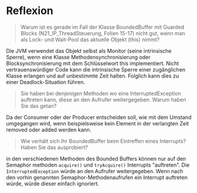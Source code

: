 # Reflexion

> Warum ist es gerade im Fall der Klasse BoundedBuffer mit Guarded Blocks (N21_IP_ThreadSteuerung, Folien 15-17) nicht
> gut, wenn man als Lock- und Wait-Pool das aktuelle Objekt (this) nimmt?

Die JVM verwendet das Objekt selbst als Monitor (seine intrinsische Sperre), wenn eine Klasse Methodensynchronisierung
oder Blocksynchronisierung mit dem Schlüsselwort this implementiert. Nicht vertrauenswürdiger Code kann die intrinsische
Sperre einer zugänglichen Klasse erlangen und auf unbestimmte Zeit halten. Folglich kann dies zu einer
Deadlock-Situation führen.

> Sie haben bei denjenigen Methoden wo eine InterruptedException auftreten kann, diese an den Aufrufer weitergegeben.
> Warum haben Sie das getan?

Da der Consumer oder der Producer entscheiden soll, wie mit dem Umstand umgegangen wird, wenn beispielsweise kein
Element
in der verlangten Zeit removed oder added werden kann.

> Wie verhält sich Ihr BoundedBuffer beim Eintreffen eines Interrupts? Haben Sie das ausprobiert?

in den verschiedenen Methoden des Bounded Buffers können nur auf den Semaphor methoden `acquire()` und `tryAcquire()`
Interrupts "auftreten".
Die `InterruptedException` würde an den Aufrufer weitergegeben. Wenn nach den vorhin genannten Semaphor-Methodenaufrufen
ein Interrupt auftreten würde, würde dieser einfach ignoriert.